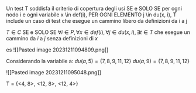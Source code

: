 Un test T soddisfa il criterio di copertura degli usi SE e SOLO SE per ogni nodo i e ogni variabile x \in def(i), PER OGNI ELEMENTO j \in du(x, i), T include un caso di test che esegue un cammino libero da definizioni da i a j

$T \in C$ SE e SOLO SE $\forall i \in P, \forall x \in def(i), \forall j \in du(x, i), \exists t \in T$ che esegue un cammino da $i$ a $j$ senza definizioni di $x$

es
![[Pasted image 20231211094809.png]]

Considerando la variabile a:
$du(a, 5) = \{7, 8, 9, 11, 12\}$
$du(a, 9) = \{7, 8, 9, 11, 12\}$

![[Pasted image 20231211095048.png]]

T = {<4, 8>, <12, 8>, <12, 4>}